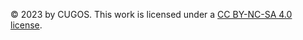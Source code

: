 © 2023 by CUGOS. This work is licensed under a [CC BY-NC-SA 4.0 license](https://creativecommons.org/licenses/by-nc-sa/4.0/).
